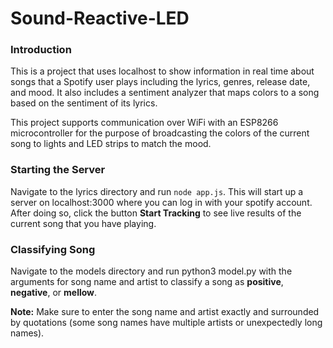 # Sound-Reactive-LED

### Introduction

This is a project that uses localhost to show information in real time about songs that a Spotify user plays including the lyrics, genres, release date, and mood. It also includes a sentiment analyzer that maps colors to a song based on the sentiment of its lyrics.

This project supports communication over WiFi with an ESP8266 microcontroller for the purpose of broadcasting the colors of the current song to lights and LED strips to match the mood.

### Starting the Server

Navigate to the lyrics directory and run ```node app.js```. This will start up a server on localhost:3000 where you can log in with your spotify account. After doing so, click the button **Start Tracking** to see live results of the current song that you have playing.

### Classifying Song

Navigate to the models directory and run python3 model.py with the arguments for song name and artist to classify a song as **positive**, **negative**, or **mellow**.

**Note:** Make sure to enter the song name and artist exactly and surrounded by quotations (some song names have multiple artists or unexpectedly long names).
